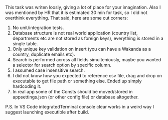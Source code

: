 This task was writen loosly, giving a lot of place for your imagination.
Also I was mentioned by HR that it is estimated 30 min for task, so I did not overthink everything.
That said, here are some cut corners:

1. No unit/integration tests.
2. Database structure is not real world application (country list, departments etc are not stored as foreign keys), everything is stored in a single table.
3. Only unique key validation on insert (you can have a Wakanda as a country, duplicate emails etc).
4. Search is performed across all fields simulteniously, maybe you wanted a selector for search option by specific column.
5. I assumed case insensitive search.
6. I did not know how you expected to reference csv file, drag and drop on executable to get file path or something else. Ended up simply hardcoding it.
7. In real app some of the Consts should be moved/stored in appsettings.json (or other config file) or database altogether.

P.S. In VS Code integratedTerminal console clear works in a weird way I suggest launching executible after build.
